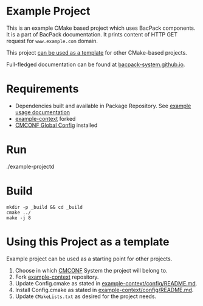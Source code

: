 # Example Project

This is an example CMake based project which uses BacPack components. It is a part of BacPack
documentation. It prints content of HTTP GET request for `www.example.com` domain.

This project [can be used as a template](#using-the-template-project) for other CMake-based projects.

Full-fledged documentation can be found at [bacpack-system.github.io](https://bacpack-system.github.io).

# Requirements

- Dependencies built and available in Package Repository. See [example usage documentation]
- [example-context] forked
- [CMCONF Global Config] installed

# Run

./example-projectd

# Build

```
mkdir -p _build && cd _build
cmake ../
make -j 8
```

# Using this Project as a template

Example project can be used as a starting point for other projects.

1. Choose in which [CMCONF] System the project will belong to.
1. Fork [example-context] repository.
1. Update Config.cmake as stated in [example-context/config/README.md].
1. Install Config.cmake as stated in [example-context/config/README.md].
1. Update `CMakeLists.txt` as desired for the project needs.


[example-context]: https://github.com/bacpack-system/example-context
[example usage documentation]: https://bacpack-system.github.io/example_usage
[CMCONF Global Config]: https://github.com/bacpack-system/example-context
[example-context/config/README.md]: https://github.com/bacpack-system/example-context/blob/master/config/
[CMCONF]: https://github.com/cmakelib/cmakelib-component-cmconf